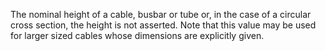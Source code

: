 The nominal height of a cable, busbar or tube or, in the case of a circular cross section, the height is not asserted. Note that this value may be used for larger sized cables whose dimensions are explicitly given.